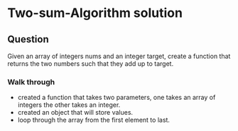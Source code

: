 # Two-sum-Algorithm solution

## Question
Given an array of integers nums and an integer target, create a function that returns the two
numbers such that they add up to target.


### Walk through
- created a function that takes two parameters, one takes an array of integers the other takes an integer.
- created an object that will store values.
- loop through the array from the first element to last.
